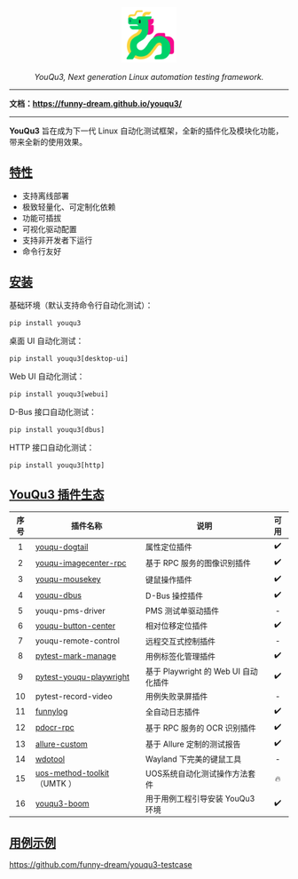 <p align="center">
  <a href="https://github.com/funny-dream/youqu3">
    <img src="./docs/assets/logo.png" width="100" alt="YouQu3">
  </a>
</p>
<p align="center">
    <em>YouQu3, Next generation Linux automation testing framework.</em>
</p>


--------------

**文档：https://funny-dream.github.io/youqu3/**

--------------

**YouQu3** 旨在成为下一代 Linux 自动化测试框架，全新的插件化及模块化功能，带来全新的使用效果。

## [特性]()

- 支持离线部署
- 极致轻量化、可定制化依赖
- 功能可插拔
- 可视化驱动配置
- 支持非开发者下运行
- 命令行友好

## [安装]()

基础环境（默认支持命令行自动化测试）：

```shell
pip install youqu3
```

桌面 UI 自动化测试：

```shell
pip install youqu3[desktop-ui]
```

Web UI 自动化测试：

```shell
pip install youqu3[webui]
```

D-Bus 接口自动化测试：

```shell
pip install youqu3[dbus]
```

HTTP 接口自动化测试：

```shell
pip install youqu3[http]
```

## [YouQu3 插件生态]()

| 序号                                  | 插件名称                                              | 说明                                 | 可用                             |
| :----------------------------------------------------------: | ------------------------------------ | ------------------------------------ | :----------------------------------: |
| 1 | [youqu-dogtail](https://github.com/funny-dream/youqu-dogtail) | 属性定位插件                         | ✔️ |
| 2 | [youqu-imagecenter-rpc](https://github.com/funny-dream/youqu-imagecenter-rpc) | 基于 RPC 服务的图像识别插件      | ✔️ |
| 3 | [youqu-mousekey](https://github.com/funny-dream/youqu-mousekey) | 键鼠操作插件                         | ✔️ |
| 4 | [youqu-dbus](https://github.com/funny-dream/youqu-dbus) | D-Bus 操控插件 | ✔️ |
| 5 | youqu-pms-driver | PMS 测试单驱动插件 | - |
| 6 | [youqu-button-center](https://github.com/funny-dream/youqu-button-center) | 相对位移定位插件 | ✔️ |
| 7 | youqu-remote-control | 远程交互式控制插件 | - |
| 8 | [pytest-mark-manage](https://github.com/funny-dream/pytest-mark-manage) | 用例标签化管理插件 | ✔️ |
| 9 | [pytest-youqu-playwright](https://github.com/funny-dream/pytest-youqu-playwright) | 基于 Playwright 的 Web UI 自动化插件 | ✔️ |
| 10 | pytest-record-video | 用例失败录屏插件 | - |
| 11 | [funnylog](https://linuxdeepin.github.io/funnylog/)          | 全自动日志插件                       | ✔️ |
| 12 | [pdocr-rpc](https://linuxdeepin.github.io/pdocr-rpc/)        | 基于 RPC 服务的 OCR 识别插件         | ✔️ |
| 13 | [allure-custom](https://github.com/funny-dream/allure-custom) | 基于 Allure 定制的测试报告 | ✔️ |
| 14 | [wdotool](https://github.com/funny-dream/wdotool) | Wayland 下完美的键鼠工具 | - |
| 15 | [uos-method-toolkit](https://github.com/funny-dream/uos-method-toolkit)（UMTK ） | UOS系统自动化测试操作方法套件 | 🔥 |
| 16 | [youqu3-boom](https://github.com/funny-dream/youqu3-boom) | 用于用例工程引导安装 YouQu3 环境 | ✔️ |

## [用例示例]()

https://github.com/funny-dream/youqu3-testcase
